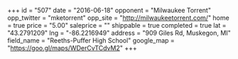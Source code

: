 +++
id = "507"
date = "2016-06-18"
opponent = "Milwaukee Torrent"
opp_twitter = "mketorrent"
opp_site = "http://milwaukeetorrent.com/"
home = true
price = "5.00"
saleprice = ""
shippable = true
completed = true
lat = "43.2791209"
lng = "-86.2216949"
address = "909 Giles Rd, Muskegon, MI"
field_name = "Reeths-Puffer High School"
google_map = "https://goo.gl/maps/WDerCvTCdvM2"
+++
